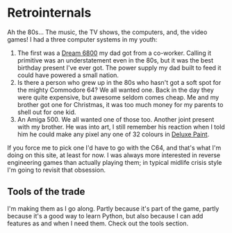 # Retrointernals

Ah the 80s... The music, the TV shows, the computers, and, the video games! I had a three computer systems in my youth:

1. The first was a [Dream 6800](http://www.mjbauer.biz/DREAM6800.htm) my dad got from a co-worker. Calling it primitive was an understatement even in the 80s, but it was the best birthday present I've ever got. The power supply my dad built to feed it could have powered a small nation.
2. Is there a person who grew up in the 80s who hasn't got a soft spot for the mighty Commodore 64? We all wanted one. Back in the day they were quite expensive, but awesome seldom comes cheap. Me and my brother got one for Christmas, it was too much money for my parents to shell out for one kid.
3. An Amiga 500. We all wanted one of those too. Another joint present with my brother. He was into art, I still remember his reaction when I told him he could make any pixel any one of 32 colours in [Deluxe Paint](https://en.wikipedia.org/wiki/Deluxe_Paint).

If you force me to pick one I'd have to go with the C64, and that's what I'm doing on this site, at least for now. I was always more interested in reverse engineering games than actually playing them; in typical midlife crisis style I'm going to revisit that obsession.

## Tools of the trade

I'm making them as I go along. Partly because it's part of the game, partly because it's a good way to learn Python, but also because I can add features as and when I need them. Check out the tools section.
